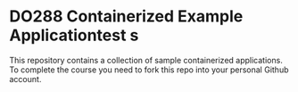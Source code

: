 # DO288 Containerized Example Applicationtest s

This repository contains a collection of sample containerized applications.  To complete the course you need to fork this repo into your personal Github account.
